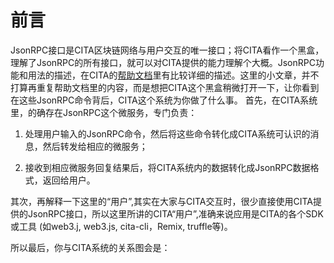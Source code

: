 # 前言

JsonRPC接口是CITA区块链网络与用户交互的唯一接口；将CITA看作一个黑盒，理解了JsonRPC的所有接口，就可以对CITA提供的能力理解个大概。JsonRPC功能和用法的描述，在CITA的[帮助文档](https://docs.nervos.org/cita/#/rpc_guide/rpc)里有比较详细的描述。这里的小文章，并不打算再重复帮助文档里的内容，而是想把CITA这个黑盒稍微打开一下，让你看到在这些JsonRPC命令背后，CITA这个系统为你做了什么事。
首先，在CITA系统里，的确存在JsonRPC这个微服务，专门负责：

1. 处理用户输入的JsonRPC命令，然后将这些命令转化成CITA系统可认识的消息，然后转发给相应的微服务；

2. 接收到相应微服务回复结果后，将CITA系统内的数据转化成JsonRPC数据格式，返回给用户。

其次，再解释一下这里的“用户”,其实在大家与CITA交互时，很少直接使用CITA提供的JsonRPC接口，所以这里所讲的CITA“用户”,准确来说应用是CITA的各个SDK或工具 (如web3.j, web3.js, cita-cli，Remix, truffle等)。


所以最后，你与CITA系统的关系图会是：
